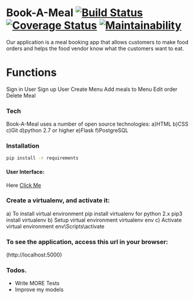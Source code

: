 # Book-A-Meal  [![Build Status](https://travis-ci.org/mutebironald4/Book-A-Meal.svg?branch=develop)](https://travis-ci.org/mutebironald4/Book-A-Meal)  [![Coverage Status](https://coveralls.io/repos/github/mutebironald4/Book-A-Meal/badge.svg?branch=develop)](https://coveralls.io/github/mutebironald4/Book-A-Meal?branch=develop)  [![Maintainability](https://api.codeclimate.com/v1/badges/6017bd197aef0cd427f8/maintainability)](https://codeclimate.com/github/mutebironald4/Book-A-Meal/maintainability)


Our application is a meal booking app that allows customers to make food orders and helps the food vendor know what the customers want to eat.





# Functions
Sign in User
Sign up User
Create Menu
Add meals to Menu
Edit order
Delete Meal

### Tech

Book-A-Meal uses a number of open source technologies:
a)HTML
b)CSS
c)Git
d)python 2.7 or higher
e)Flask
f)PostgreSQL

### Installation

```sh
pip install -r requirements
```


####  User Interface:

Here  [Click Me](https://mutebironald4.github.io/index.html)

### Create a virtualenv, and activate it:
a) To install virtual environment pip install virtualenv for python 2.x pip3 install virtualenv
b) Setup virtual environment virtualenv env
c) Activate virtual environment env\Scripts\activate

### To see the application, access this url in your browser:
(http://localhost:5000)


### Todos.

 - Write MORE Tests
 - Improve my models
